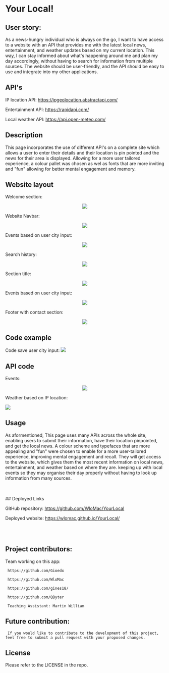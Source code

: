 # Your Local!

## User story:

As a news-hungry individual who is always on the go, I want to have access to a website with an API that provides me with the latest local news, entertainment, and weather updates based on my current location. This way, I can stay informed about what's happening around me and plan my day accordingly, without having to search for information from multiple sources. The website should be user-friendly, and the API should be easy to use and integrate into my other applications.

## API's
IP location API:
https://ipgeolocation.abstractapi.com/

Entertainment API:
https://rapidapi.com/

Local weather API:
https://api.open-meteo.com/

## Description

This page incorporates the use of different API's on a complete site which allows a user to enter their details and their location is pin pointed and the news for their area is displayed. Allowing for a more user tailored experience, a colour pallet was chosen as wel as fonts that are more inviting and "fun" allowing for better mental engagement and memory.

## Website layout

Welcome section:
<p align="center">
<img src="https://github.com/WloMac/Sam-Wlodek-Mariusz-Gio-Project-WorkingName/blob/newsam/Mariusz-img/Screenshot%202023-02-10%20at%2010.42.42.png?raw=true"/>
</p>
Website Navbar:
<p align="center">
  <img src="https://github.com/WloMac/Sam-Wlodek-Mariusz-Gio-Project-WorkingName/blob/newsam/Mariusz-img/Screenshot%202023-02-10%20at%2010.43.09.png?raw=true" />
</p>

Events based on user city input:
<p align="center">
  <img src="https://github.com/WloMac/Sam-Wlodek-Mariusz-Gio-Project-WorkingName/blob/newsam/Mariusz-img/Screenshot%202023-02-10%20at%2010.43.19.png?raw=true" />
</p>

Search history:
<p align="center">
  <img src="https://github.com/WloMac/Sam-Wlodek-Mariusz-Gio-Project-WorkingName/blob/newsam/Mariusz-img/Screenshot%202023-02-10%20at%2010.44.34.png?raw=true" />
</p>

Section title:
<p align="center">
  <img src="https://github.com/WloMac/Sam-Wlodek-Mariusz-Gio-Project-WorkingName/blob/newsam/Mariusz-img/Screenshot%202023-02-10%20at%2010.43.40.png?raw=true" />
</p>

Events based on user city input:
<p align="center">
  <img src="https://github.com/WloMac/Sam-Wlodek-Mariusz-Gio-Project-WorkingName/blob/newsam/Mariusz-img/Screenshot%202023-02-10%20at%2010.44.50.png?raw=true" />
</p>

Footer with contact section:
 <p align="center">
  <img src="https://github.com/WloMac/Sam-Wlodek-Mariusz-Gio-Project-WorkingName/blob/newsam/Mariusz-img/Screenshot%202023-02-10%20at%2010.46.06.png?raw=true" />

  ## Code example
  Code save user city input:
  <img src="https://github.com/WloMac/Sam-Wlodek-Mariusz-Gio-Project-WorkingName/blob/newsam/Mariusz-img/Screenshot%202023-02-10%20at%2010.50.49.png?raw=true">
  
## API code
  
Events:
   <p align="center">
  <img src="https://github.com/WloMac/Sam-Wlodek-Mariusz-Gio-Project-WorkingName/blob/newsam/Mariusz-img/Screenshot%202023-02-10%20at%2010.47.28.png?raw=true" />
 
Weather based on IP location:
     
 <img src="https://github.com/WloMac/Sam-Wlodek-Mariusz-Gio-Project-WorkingName/blob/newsam/Mariusz-img/Screenshot%202023-02-10%20at%2010.49.06.png?raw=true">
 
## Usage

As aformentioned, This page uses many APIs across the whole site, enabling users to submit their information, have their location pinpointed, and get the local news. A colour scheme and typefaces that are more appealing and "fun" were chosen to enable for a more user-tailored experience, improving mental engagement and recall. They will get access to the website, which gives them the most recent information on local news, entertainment, and weather based on where they are. keeping up with local events so they may organise their day properly without having to look up information from many sources.

<br>
<br>
## Deployed Links

GitHub repository: https://github.com/WloMac/YourLocal

Deployed website: https://wlomac.github.io/YourLocal/



<br>
<br>

## Project contributors: 
 Team working on this app:
     
     https://github.com/Gioedx
     
     https://github.com/WloMac
     
     https://github.com/gines18/
     
     https://github.com/QByter
     
     Teaching Assistant: Martin William
     
## Future contribution:
     
     If you would like to contribute to the development of this project, feel free to submit a pull request with your proposed changes.

## License

Please refer to the LICENSE in the repo.
